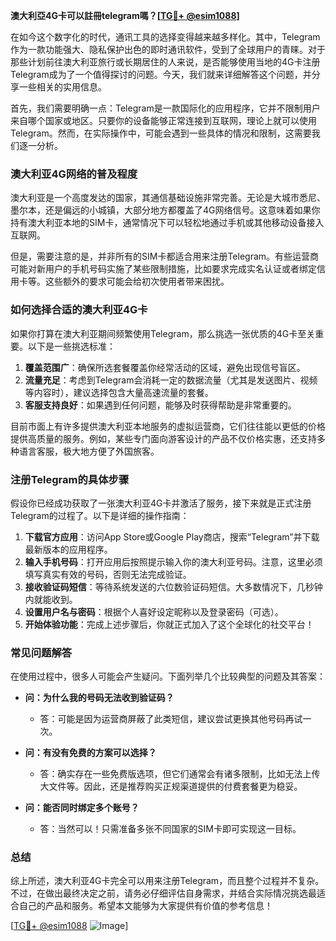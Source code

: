 **澳大利亞4G卡可以註冊telegram嗎？[[TG💪+ @esim1088](https://t.me/s/esim1088)]**

在如今这个数字化的时代，通讯工具的选择变得越来越多样化。其中，Telegram作为一款功能强大、隐私保护出色的即时通讯软件，受到了全球用户的青睐。对于那些计划前往澳大利亚旅行或长期居住的人来说，是否能够使用当地的4G卡注册Telegram成为了一个值得探讨的问题。今天，我们就来详细解答这个问题，并分享一些相关的实用信息。

首先，我们需要明确一点：Telegram是一款国际化的应用程序，它并不限制用户来自哪个国家或地区。只要你的设备能够正常连接到互联网，理论上就可以使用Telegram。然而，在实际操作中，可能会遇到一些具体的情况和限制，这需要我们逐一分析。

### **澳大利亚4G网络的普及程度**

澳大利亚是一个高度发达的国家，其通信基础设施非常完善。无论是大城市悉尼、墨尔本，还是偏远的小城镇，大部分地方都覆盖了4G网络信号。这意味着如果你持有澳大利亚本地的SIM卡，通常情况下可以轻松地通过手机或其他移动设备接入互联网。

但是，需要注意的是，并非所有的SIM卡都适合用来注册Telegram。有些运营商可能对新用户的手机号码实施了某些限制措施，比如要求完成实名认证或者绑定信用卡等。这些额外的要求可能会给初次使用者带来困扰。

### **如何选择合适的澳大利亚4G卡**

如果你打算在澳大利亚期间频繁使用Telegram，那么挑选一张优质的4G卡至关重要。以下是一些挑选标准：

1. **覆盖范围广**：确保所选套餐覆盖你经常活动的区域，避免出现信号盲区。
2. **流量充足**：考虑到Telegram会消耗一定的数据流量（尤其是发送图片、视频等内容时），建议选择包含大量高速流量的套餐。
3. **客服支持良好**：如果遇到任何问题，能够及时获得帮助是非常重要的。

目前市面上有许多提供澳大利亚本地服务的虚拟运营商，它们往往能以更低的价格提供高质量的服务。例如，某些专门面向游客设计的产品不仅价格实惠，还支持多种语言客服，极大地方便了外国旅客。

### **注册Telegram的具体步骤**

假设你已经成功获取了一张澳大利亚4G卡并激活了服务，接下来就是正式注册Telegram的过程了。以下是详细的操作指南：

1. **下载官方应用**：访问App Store或Google Play商店，搜索“Telegram”并下载最新版本的应用程序。
2. **输入手机号码**：打开应用后按照提示输入你的澳大利亚号码。注意，这里必须填写真实有效的号码，否则无法完成验证。
3. **接收验证码短信**：等待系统发送的六位数验证码短信。大多数情况下，几秒钟内就能收到。
4. **设置用户名与密码**：根据个人喜好设定昵称以及登录密码（可选）。
5. **开始体验功能**：完成上述步骤后，你就正式加入了这个全球化的社交平台！

### **常见问题解答**

在使用过程中，很多人可能会产生疑问。下面列举几个比较典型的问题及其答案：

- **问：为什么我的号码无法收到验证码？**
  - 答：可能是因为运营商屏蔽了此类短信，建议尝试更换其他号码再试一次。
  
- **问：有没有免费的方案可以选择？**
  - 答：确实存在一些免费版选项，但它们通常会有诸多限制，比如无法上传大文件等。因此，还是推荐购买正规渠道提供的付费套餐更为稳妥。

- **问：能否同时绑定多个账号？**
  - 答：当然可以！只需准备多张不同国家的SIM卡即可实现这一目标。

### **总结**

综上所述，澳大利亚4G卡完全可以用来注册Telegram，而且整个过程并不复杂。不过，在做出最终决定之前，请务必仔细评估自身需求，并结合实际情况挑选最适合自己的产品和服务。希望本文能够为大家提供有价值的参考信息！

[[TG💪+ @esim1088](https://t.me/s/esim1088) ![Image](https://i.postimg.cc/4NQfJmqS/Snipaste-2025-05-13-00-14-12.png)]